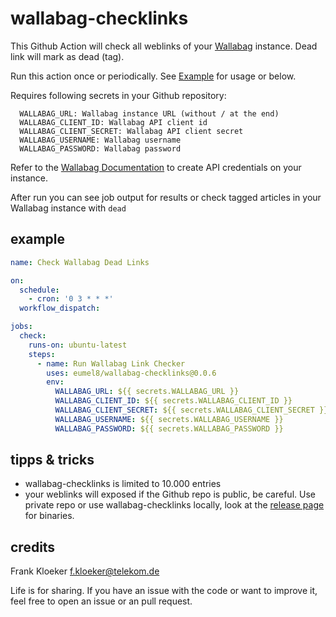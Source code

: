 # wallabag-checklinks

This Github Action will check all weblinks of your [Wallabag](https://www.wallabag.org)  instance. Dead link will mark as dead (tag).

Run this action once or periodically. See [Example](./.github/workflows/wallabag-checklinks.yml) for usage or below.

Requires following secrets in your Github repository:

```
  WALLABAG_URL: Wallabag instance URL (without / at the end)
  WALLABAG_CLIENT_ID: Wallabag API client id
  WALLABAG_CLIENT_SECRET: Wallabag API client secret
  WALLABAG_USERNAME: Wallabag username
  WALLABAG_PASSWORD: Wallabag password
```

Refer to the [Wallabag Documentation](https://doc.wallabag.org/developer/api/oauth/) to create API credentials on your instance.

After run you can see job output for results or check tagged articles in your Wallabag instance with `dead`

## example

```yaml
name: Check Wallabag Dead Links

on:
  schedule:
    - cron: '0 3 * * *'
  workflow_dispatch:

jobs:
  check:
    runs-on: ubuntu-latest
    steps:
      - name: Run Wallabag Link Checker
        uses: eumel8/wallabag-checklinks@0.0.6
        env:
          WALLABAG_URL: ${{ secrets.WALLABAG_URL }}
          WALLABAG_CLIENT_ID: ${{ secrets.WALLABAG_CLIENT_ID }}
          WALLABAG_CLIENT_SECRET: ${{ secrets.WALLABAG_CLIENT_SECRET }}
          WALLABAG_USERNAME: ${{ secrets.WALLABAG_USERNAME }}
          WALLABAG_PASSWORD: ${{ secrets.WALLABAG_PASSWORD }}
```

## tipps & tricks

* wallabag-checklinks is limited to 10.000 entries
* your weblinks will exposed if the Github repo is public, be careful. Use private repo or use wallabag-checklinks locally, look at the [release page](https://github.com/eumel8/wallabag-checklinks/releases) for binaries.

## credits

Frank Kloeker f.kloeker@telekom.de

Life is for sharing. If you have an issue with the code or want to improve it, feel free to open an issue or an pull request.
